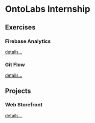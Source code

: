 # OntoLabs Internship

## Exercises

### Firebase Analytics

[details...](exercises/firebase-analytics/README.md)

### Git Flow

[details...](exercises/git-flow/README.md)

## Projects

### Web Storefront

[details...](projects/storefront-web/README.md)


